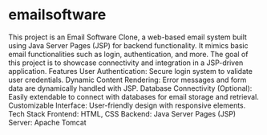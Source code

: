 # emailsoftware
This project is an Email Software Clone, a web-based email system built using Java Server Pages (JSP) for backend functionality. It mimics basic email functionalities such as login, authentication, and more. The goal of this project is to showcase connectivity and integration in a JSP-driven application.
Features
     User Authentication:
     Secure login system to validate user credentials.
     Dynamic Content Rendering:
     Error messages and form data are dynamically handled with JSP.
     Database Connectivity (Optional):
     Easily extendable to connect with databases for email storage and retrieval.
     Customizable Interface:
     User-friendly design with responsive elements.
Tech Stack
     Frontend: HTML, CSS
     Backend: Java Server Pages (JSP)
     Server: Apache Tomcat
